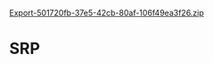 [Export-501720fb-37e5-42cb-80af-106f49ea3f26.zip](https://github.com/Natasa123456/SRP/files/7332533/Export-501720fb-37e5-42cb-80af-106f49ea3f26.zip)
# SRP
